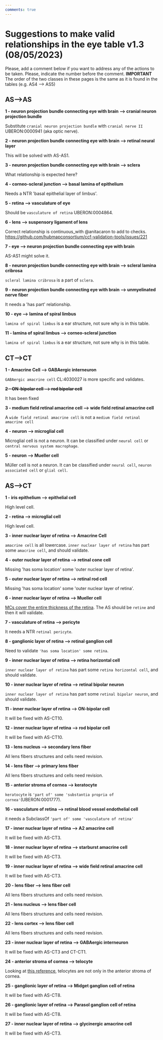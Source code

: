 ```yaml
---
comments: true
---
```


# Suggestions to make valid relationships in the eye table v1.3 (08/05/2023)

Please, add a comment below if you want to address any of the actions to be taken. Please, indicate the number before the comment.
**IMPORTANT** The order of the two classes in these pages is the same as it is found in the tables (e.g. AS4 --> AS5)

 

## AS-->AS

**1 - neuron projection bundle connecting eye with brain --> cranial neuron projection bundle**

Substitute `cranial neuron projection bundle` with `cranial nerve II` UBERON:0000941 (aka optic nerve).

**2 - neuron projection bundle connecting eye with brain --> retinal neural layer**

This will be solved with AS-AS1.

**3 - neuron projection bundle connecting eye with brain --> sclera**

What relationship is expected here? 

**4 - corneo-scleral junction --> basal lamina of epithelium**

Needs a NTR 'basal epithelial layer of limbus'.

**5 - retina --> vasculature of eye**

Should be `vasculature of retina` UBERON:0004864.

**6 - lens --> suspensory ligament of lens**

Correct relationship is continuous_with @anitacaron to add to checks. https://github.com/hubmapconsortium/ccf-validation-tools/issues/221

**7 - eye --> neuron projection bundle connecting eye with brain**

AS-AS1 might solve it.

**8 - neuron projection bundle connecting eye with brain --> scleral lamina cribrosa**

`scleral lamina cribrosa` is a part of `sclera`.

**9 - neuron projection bundle connecting eye with brain --> unmyelinated nerve fiber**

It needs a 'has part' relationship.

**10 - eye --> lamina of spiral limbus**

`lamina of spiral limbus` is a ear structure, not sure why is in this table.

**11 - lamina of spiral limbus --> corneo-scleral junction**

`lamina of spiral limbus` is a ear structure, not sure why is in this table.



## CT-->CT

**1 - Amacrine Cell --> GABAergic interneuron**

`GABAergic amacrine cell` CL:4030027 is more specific and validates.

~~**2 - ON-bipolar cell --> rod bipolar cell**~~

It has been fixed

**3 - medium field retinal amacrine cell --> wide field retinal amacrine cell**

A `wide field retinal amacrine cell` is not a `medium field retinal amacrine cell`

**4 - neuron --> microglial cell**

Microglial cell is not a neuron. It can be classified under `neural cell` or `central nervous system macrophage`.

**5 - neuron --> Mueller cell**

Müller cell is not a neuron. It can be classified under `neural cell`, `neuron associated cell` or `glial cell`.



## AS-->CT

**1 - iris epithelium --> epithelial cell**

High level cell.

**2 - retina --> microglial cell**

High level cell.

**3 - inner nuclear layer of retina --> Amacrine Cell**

`amacrine cell` is all lowercase. `inner nuclear layer of retina` has part some `amacrine cell`, and should validate.

**4 - outer nuclear layer of retina --> retinal cone cell**

Missing 'has soma location' some 'outer nuclear layer of retina'.

**5 - outer nuclear layer of retina --> retinal rod cell**

Missing 'has soma location' some 'outer nuclear layer of retina'.

**6 - inner nuclear layer of retina --> Mueller cell**

[MCs cover the entire thickness of the retina](https://www.ncbi.nlm.nih.gov/pmc/articles/PMC8784480/#:~:text=MCs%20cover%20the%20entire%20thickness%20of%20the%20retina). The AS should be `retine` and then it will validate.

**7 - vasculature of retina --> pericyte**

It needs a NTR `retinal pericyte`.

**8 - ganglionic layer of retina --> retinal ganglion cell**

Need to validate `'has soma location' some retina`.

**9 - inner nuclear layer of retina --> retina horizontal cell**

`inner nuclear layer of retina` has part some `retina horizontal cell`, and should validate.

**10 - inner nuclear layer of retina --> retinal bipolar neuron**

`inner nuclear layer of retina` has part some `retinal bipolar neuron`, and should validate.

**11 - inner nuclear layer of retina --> ON-bipolar cell**

It will be fixed with AS-CT10.

**12 - inner nuclear layer of retina --> rod bipolar cell**

It will be fixed with AS-CT10.

**13 - lens nucleus --> secondary lens fiber**

All lens fibers structures and cells need revision.

**14 - lens fiber --> primary lens fiber**

All lens fibers structures and cells need revision.

**15 - anterior stroma of cornea --> keratocyte**

`keratocyte` is `'part of' some 'substantia propria of cornea'`(UBERON:0001777).

**16 - vasculature of retina --> retinal blood vessel endothelial cell**

it needs a SubclassOf `'part of' some 'vasculature of retina'`

**17 - inner nuclear layer of retina --> A2 amacrine cell**

It will be fixed with AS-CT3.

**18 - inner nuclear layer of retina --> starburst amacrine cell**

It will be fixed with AS-CT3.

**19 - inner nuclear layer of retina --> wide field retinal amacrine cell**

It will be fixed with AS-CT3.

**20 - lens fiber --> lens fiber cell**

All lens fibers structures and cells need revision.

**21 - lens nucleus --> lens fiber cell**

All lens fibers structures and cells need revision.

**22 - lens cortex --> lens fiber cell**

All lens fibers structures and cells need revision.

**23 - inner nuclear layer of retina --> GABAergic interneuron**

It will be fixed with AS-CT3 and CT-CT1.

**24 - anterior stroma of cornea --> telocyte**

Looking at [this reference](https://www.ncbi.nlm.nih.gov/pmc/articles/PMC5706519/), telocytes are not only in the anterior stroma of cornea.

**25 - ganglionic layer of retina --> Midget ganglion cell of retina**

It will be fixed with AS-CT8.

**26 - ganglionic layer of retina --> Parasol ganglion cell of retina**

It will be fixed with AS-CT8.

**27 - inner nuclear layer of retina --> glycinergic amacrine cell**

It will be fixed with AS-CT3.